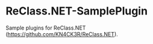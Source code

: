 # ReClass.NET-SamplePlugin
Sample plugins for ReClass.NET (https://github.com/KN4CK3R/ReClass.NET).

